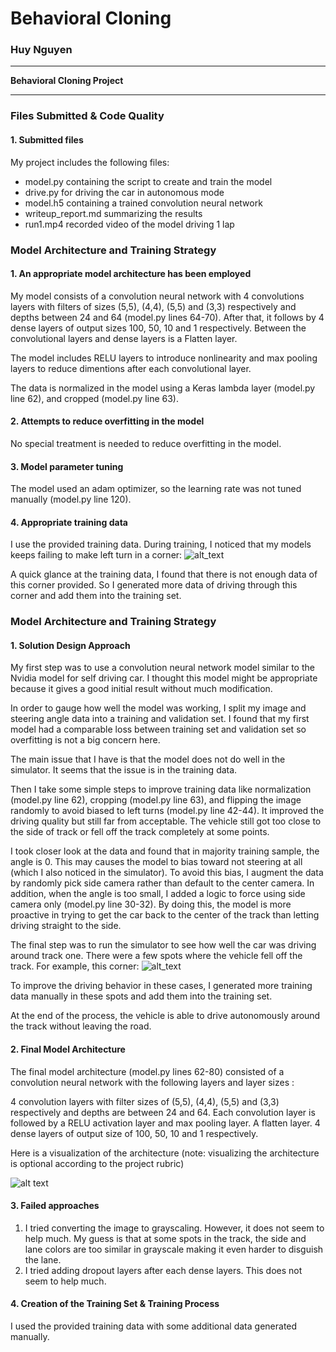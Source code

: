 # **Behavioral Cloning**

### Huy Nguyen
---

**Behavioral Cloning Project**

[//]: # (Image References)

[image1]: ./model.png "Model Visualization"
[corner]: ./corner.png "Corner"
[image2]: ./examples/placeholder.png "Grayscaling"
[image3]: ./examples/placeholder_small.png "Recovery Image"
[image4]: ./examples/placeholder_small.png "Recovery Image"
[image5]: ./examples/placeholder_small.png "Recovery Image"
[image6]: ./examples/placeholder_small.png "Normal Image"
[image7]: ./examples/placeholder_small.png "Flipped Image"

---
### Files Submitted & Code Quality

#### 1. Submitted files

My project includes the following files:
* model.py containing the script to create and train the model
* drive.py for driving the car in autonomous mode
* model.h5 containing a trained convolution neural network
* writeup_report.md summarizing the results
* run1.mp4 recorded video of the model driving 1 lap

### Model Architecture and Training Strategy

#### 1. An appropriate model architecture has been employed


My model consists of a convolution neural network with 4 convolutions layers with filters of sizes (5,5), (4,4), (5,5) and (3,3) respectively and depths between 24 and 64 (model.py lines 64-70). After that, it follows by 4 dense layers of output sizes 100, 50, 10 and 1 respectively. Between the convolutional layers and dense layers is a Flatten layer.

The model includes RELU layers to introduce nonlinearity and max pooling layers to reduce dimentions after each convolutional layer.

The data is normalized in the model using a Keras lambda layer (model.py line 62), and cropped (model.py line 63).

#### 2. Attempts to reduce overfitting in the model

No special treatment is needed to reduce overfitting in the model.

#### 3. Model parameter tuning

The model used an adam optimizer, so the learning rate was not tuned manually (model.py line 120).

#### 4. Appropriate training data

I use the provided training data. During training, I noticed that my models keeps failing to make left turn in a corner:
![alt_text][corner]

A quick glance at the training data, I found that there is not enough data of this corner provided. So I generated more data of driving through this corner and add them into the training set.

### Model Architecture and Training Strategy

#### 1. Solution Design Approach

My first step was to use a convolution neural network model similar to the Nvidia model for self driving car. I thought this model might be appropriate because it gives a good initial result without much modification.

In order to gauge how well the model was working, I split my image and steering angle data into a training and validation set. I found that my first model had a comparable loss between training set and validation set so overfitting is not a big concern here.

The main issue that I have is that the model does not do well in the simulator. It seems that the issue is in the training data.

Then I take some simple steps to improve training data like normalization (model.py line 62), cropping (model.py line 63), and flipping the image randomly to avoid biased to left turns (model.py line 42-44). It improved the driving quality but still far from acceptable. The vehicle still got too close to the side of track or fell off the track completely at some points.

I took closer look at the data and found that in majority training sample, the angle is 0. This may causes the model to bias toward not steering at all (which I also noticed in the simulator). To avoid this bias, I augment the data by randomly pick side camera rather than default to the center camera. In addition, when the angle is too small, I  added a logic to force using side camera only (model.py line 30-32). By doing this, the model is more proactive in trying to get the car back to the center of the track than letting driving straight to the side.

The final step was to run the simulator to see how well the car was driving around track one. There were a few spots where the vehicle fell off the track. For example, this corner: ![alt_text][corner]

To improve the driving behavior in these cases, I generated more training data manually in these spots and add them into the training set.

At the end of the process, the vehicle is able to drive autonomously around the track without leaving the road.

#### 2. Final Model Architecture

The final model architecture (model.py lines 62-80) consisted of a convolution neural network with the following layers and layer sizes :

4 convolution layers with filter sizes of (5,5), (4,4), (5,5) and (3,3) respectively and depths are between 24 and 64.
Each convolution layer is followed by a RELU activation layer and max pooling layer.
A flatten layer.
4 dense layers of output size of 100, 50, 10 and 1 respectively.

Here is a visualization of the architecture (note: visualizing the architecture is optional according to the project rubric)

![alt text][image1]

#### 3. Failed approaches
1. I tried converting the image to grayscaling. However, it does not seem to help much. My guess is that at some spots in the track, the side  and lane colors are too similar  in grayscale making it even harder to disguish the lane.
2. I tried adding dropout layers after each dense layers. This does not seem to help much.

#### 4. Creation of the Training Set & Training Process

I used  the provided training data with some additional data generated manually.
